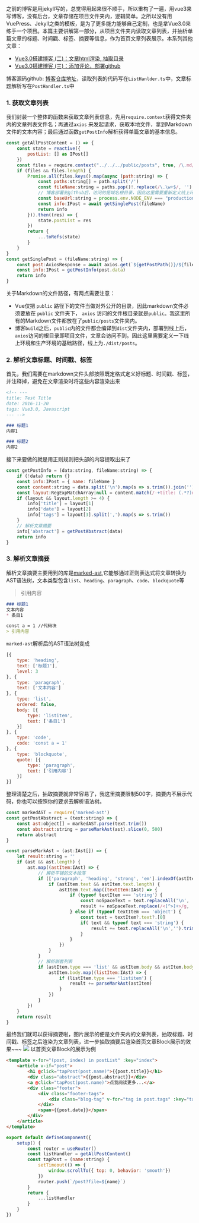 <!-- ---
title: Vue3.0搭建博客 (一)：读取文章列表，解析标题信息
date: 2021-07-03
tags: Vue, Blog
--- -->

之前的博客是用jekyll写的，总觉得用起来很不顺手，所以重构了一遍，用vue3来写博客，没有后台，文章存储在项目文件夹内，逻辑简单。之所以没有用VuePress、Jekyll之类的模板，是为了更多能力能够自己定制，也是拿Vue3.0来练手一个项目。本篇主要讲解第一部分，从项目文件夹内读取文章列表，并抽析单篇文章的标题、时间戳、标签、摘要等信息，作为首页文章列表展示。本系列其他文章：
* [Vue3.0搭建博客 (二)：文章html渲染, 抽取目录](https://zhangmingemma.github.io/#/post?file=2021-07-04-Blog%202)
* [Vue3.0搭建博客 (三)：添加评论，部署github](https://zhangmingemma.github.io/#/post?file=2021-07-05-Blog%203)

博客源码github: <a href="https://github.com/zhangmingemma/zhangmingemma.github.io" target="_blank">博客仓库地址</a>，读取列表的代码写在`ListHanlder.ts`中，文章标题解析写在`PostHandler.ts`中

### 1. 获取文章列表

我们封装一个整体的函数来获取文章列表信息，先用`require.context`获得文件夹内的文章列表文件名；再通过`axios` 来发起请求，获取本地文件，拿到Markdown文件的文本内容；最后通过函数`getPostInfo`解析获得单篇文章的基本信息。
```javascript
const getAllPostContent = () => {
    const state = reactive({
        postList: [] as IPost[]
    })
    const files = require.context("../../../public/posts", true, /\.md/)
    if (files && files.length) {
        Promise.all(files.keys().map(async (path:string) => {
            const paths:string[] = path.split('/')
            const fileName:string = paths.pop()!.replace(/\.\w+$/, '')
            // 博客部署到github后，访问的是域名根目录，因此这里需要重新定义线上环境访问dist/posts
            const baseUrl:string = process.env.NODE_ENV === "production" ? "./dist/posts" : "./posts" 
            const info:IPost = await getSinglePost(fileName)
            return info
        })).then((res) => {
            state.postList = res
        })
        return {
            ...toRefs(state)
        }
    }
}
const getSinglePost = (fileName:string) => {
    const post:AxiosResponse = await axios.get(`${getPostPath()}/${fileName}.md`)
    const info:IPost = getPostInfo(post.data)
    return info
}
```
关于Markdown的文件路径，有两点需要注意：

* Vue仅把 `public` 路径下的文件当做对外公开的目录，因此markdown文件必须要放在 `public` 文件夹下， `axios` 访问的文件根目录就是`public`。我这里所有的Markdown文件都放在了`public/posts`文件夹内。
* 博客`build`之后，`public`内的文件都会编译到`dist`文件夹内，部署到线上后，`axios`访问的根目录即项目文件，文章会访问不到。因此这里需要定义一下线上环境和生产环境的基础路径，线上为`./dist/posts`。

### 2. 解析文章标题、时间戳、标签

首先，我们需要在markdown文件头部按照既定格式定义好标题、时间戳、标签，并注释掉，避免在文章渲染时将这些内容渲染出来
```markdown
<!-- ---
title: Test Title
date: 2016-11-20 
tags: Vue3.0, Javascript
--- -->

### 标题1
内容1

### 标题2
内容2
```

接下来要做的就是用正则规则把头部的内容提取出来了
```javascript
const getPostInfo = (data:string, fileName:string) => {
    if (!data) return {}
    const info:IPost = { name: fileName }
    const content:string = data.split('\n').map(s => s.trim()).join('')
    const layout:RegExpMatchArray|null = content.match(/-+title: (.*?)date: (.*?)tags: (.*?)-+/)
    if (layout && layout.length >= 4) {
        info['title'] = layout[1]
        info['date'] = layout[2]
        info['tags'] = layout[3].split(',').map(s => s.trim())
    }
    // 解析文章摘要
    info['abstract'] = getPostAbstract(data)
    return info
}
```

### 3. 解析文章摘要

解析文章摘要主要用到的库是<a href="https://github.com/pdubroy/marked-ast" target="_blank">marked-ast</a>,它能够通过正则表达式将文章转换为AST语法树，文本类型包含`list`、`heading`、`paragraph`、`code`、`blockquote`等

> 引用内容

```markdown
### 标题1
文本内容
* 条目1

const a = 1 //代码块
> 引用内容
```

`marked-ast`解析后的AST语法树变成
```javascript
[{
    type: 'heading',
    text: ['标题1'],
    level: 3
}, {
    type: 'paragraph',
    text: ['文本内容']
}, {
    type: 'list',
    ordered: false,
    body: [{
        type: 'listitem',
        text: ['条目1']
    }]
}, {
    type: 'code',
    code: 'const a = 1'
}, {
    type: 'blockquote',
    quote: [{
        type: 'paragraph',
        text: ['引用内容']
    }]
}]
```

整理清楚之后，抽取摘要就非常容易了，我这里摘要限制500字，摘要内不展示代码，你也可以按照你的要求去解析语法树。

```javascript
const markedAST = require('marked-ast')
const getPostAbstract = (text:string) => {
    const ast:object[] = markedAST.parse(text.trim())
    const abstract:string = parseMarkAst(ast).slice(0, 500)
    return abstract
}

const parseMarkAst = (ast:IAst[]) => {
    let result:string = ''
    if (ast && ast.length) {
        ast.map((astItem:IAst) => {
            // 解析平铺的文本段落
            if (['paragraph', 'heading', 'strong', 'em'].indexOf(astItem.type) >= 0) {
                if (astItem.text && astItem.text.length) {
                    astItem.text.map((textItem:IAst) => {
                        if (typeof textItem === 'string') {
                            const noSpaceText = text.replaceAll('\n', '').trim()
                            result += noSpaceText.replace(/<[^>]+>/g, ' ')
                        } else if (typeof textItem === 'object') {
                            const text = textItem?.text?.[0]
                            if( text && typeof text === 'string') {
                                result += text.replaceAll('\n','').trim()
                            }
                        }
                    })
                }
            }
            // 解析嵌套列表
            if (astItem.type === 'list' && astItem.body && astItem.body.length) {
                astItem.body.map((listItem:IAst) => {
                    if (listItem.type === 'listitem') {
                        result += parseMarkAst(astItem)
                    }
                })
            } 
        })
    }
    return result
}
```

最终我们就可以获得摘要啦，图片展示的便是文件夹内的文章列表，抽取标题、时间戳、标签之后渲染为文章列表，进一步抽取摘要后渲染首页文章Block展示的效果~~~
![](https://zhangmingemma.github.io/dist/images/2021-07-03/1.png)
以首页文章Block的展示为例
```html
<template v-for="(post, index) in postList" :key="index">
    <article v-if="post">
        <h1 @click="tapPost(post.name)">{{post.title}}</h1>
        <div class="abstract">{{post.abstract}}</div>
        <a @click="tapPost(post.name)">点我阅读更多...</a>
        <div class="footer">
            <div class="footer-tags">
                <div class="blog-tag" v-for="tag in post.tags" :key="tag" :tag="tag">{{tag}}</div>
            </div>
            <span>{{post.date}}</span>
        </div>
    </article>
</template>
```
```javascript
export default defineComponent({
    setup() {
        const router = useRouter()
        const listHandler = getAllPostContent()
        const tapPost = (name:string) {
            setTimeout(() => {
                window.scrollTo({ top: 0, behavior: 'smooth'})
            })
            router.push(`/post?file=${name}`)
        }
        return {
            ...listHandler
        }
    }
})
```


